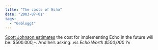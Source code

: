 ```yaml
---
title: "The costs of Echo"
date: "2003-07-01"
tags:
  - "Gebloggt"
---
```


[Scott Johnson estimates](http://radio.weblogs.com/0103807/2003/06/30.html#a1828 "The FuzzyBlog :: Scott Johnson's Blog") the cost for implementing Echo in the future will be: $500.000,–. And he’s asking: _»Is Echo Worth $500,000 ?«_
